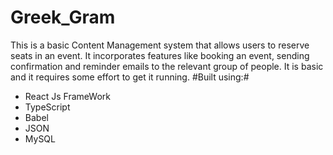 # Greek_Gram
This is a basic Content Management system that allows users to reserve seats in an event. It incorporates features like booking an event, sending confirmation and reminder emails 
to the relevant group of people. It is basic and it requires some effort to get it running. 
#Built using:#
- React Js FrameWork
- TypeScript
- Babel
- JSON
- MySQL
